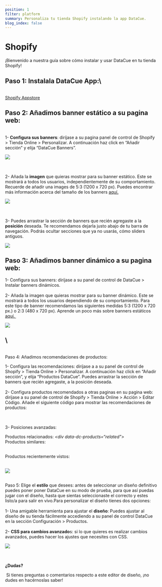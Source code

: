 ```yaml
---
position: 1
filter: platform
summary: Personaliza tu tienda Shopify instalando la app DataCue.
blog_index: false
---
```

# Shopify

¡Bienvenido a nuestra guía sobre cómo instalar y usar DataCue en tu tienda Shopify!

## Paso 1: Instalala DataCue App:\
\
[Shopify Appstore](https://apps.shopify.com/datacue)

## Paso 2: Añadimos banner estático a su pagina web:  

\
1- **Configura sus banners**: diríjase a su pagina panel de control de Shopify > Tienda Online > Personalizar. A continuación haz click en “Añadir sección” y elija “DataCue Banners”. 

![](/media/1.png)

\
\
2- Añada la **imagen** que quieras mostrar para su banner estático. Este se mostrará a todos los usuarios, independientemente de su comportamiento. Recuerde de añadir una images de 5:3 (1200 x 720 px). Puedes encontrar más información acerca del tamaño de los banners [aquí.](https://help.datacue.co/es/guide/banners.html) 

![](/media/2.png)

\
\
3- Puedes arrastrar la sección de banners que recién agregaste a la **posición** deseada. Te recomendamos dejarla justo abajo de tu barra de navegación. Podrás ocultar secciones que ya no usarás, cómo sliders antiguos.  

![](/media/3.gif)



## Paso 3: Añadimos banner dinámico a su pagina web:

1- Configura sus banners: diríjase a su panel de control de DataCue > Instalar banners dinámicos.   \
\
2- Añada la imagen que quieras mostrar para su banner dinámico. Este se mostrará a todos los usuarios dependiendo de su comportamiento. Para este tipo de banner recomendamos las siguientes medidas 5:3 (1200 x 720 px.) o 2:3 (480 x 720 px). Aprende un poco más sobre banners estáticos [aquí. ](https://help.datacue.co/es/guide/banners.html)

![](/media/4.png)

## \
\
Paso 4: Añadimos recomendaciones de productos:

1- Configura las recomendaciones: diríjase a a su panel de control de Shopify > Tienda Online > Personalizar. A continuación haz click en “Añadir sección”, y elija “Productos DataCue”. Puedes arrastrar la sección de banners que recién agregaste, a la posición deseada. \
\
2- Configura productos recomendados a otras paginas en su pagina web: diríjase a su panel de control de Shopify > Tienda Online > Acción > Editar Código. Añade el siguiente código para mostrar las recomendaciones de productos: *<div data-dc-products></div>*  \
\
3- Posiciones avanzadas:    

Productos relacionados: *<div data-dc-products=“related"></div>*  \
Productos similares: *<div data-dc-products="similar"></div>* \
Productos recientemente vistos: *<div data-dc-products="recent"></div>* 

![](/media/5.png)

\
Paso 5: Elige el **estilo** que desees: antes de seleccionar un diseño definitivo puedes poner poner DataCue en su modo de prueba, para que así puedas jugar con el diseño, hasta que sientas seleccionaste el correcto y estes listo/a para salir en vivo.Para personalizar el diseño tienes dos opciones:  \
 \
1- Una amigable herramienta para ajustar el **diseño**: Puedes ajustar al diseño de su tienda fácilmente accediendo a su panel de control DataCue en la sección Configuración > Productos.  \
\
2- **CSS para cambios avanzado**s: si lo que quieres es realizar cambios avanzados, puedes hacer los ajustes que necesites con CSS.

![](/media/6.png)

\
\
**¿Dudas?**   

 Si tienes preguntas o comentarios respecto a este editor de diseño, ¡no dudes en hacérnoslas saber!